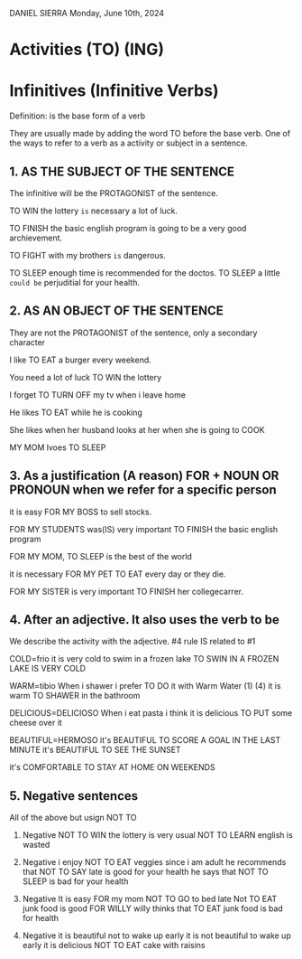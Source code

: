 DANIEL SIERRA
Monday, June 10th, 2024

# Activities (TO) (ING)

# Infinitives (Infinitive Verbs)
Definition: is the base form of a verb

They are usually made by adding the word TO before the base verb.
One of the ways to refer to a verb as a activity or subject in a sentence.

## 1. AS THE SUBJECT OF THE SENTENCE

The infinitive will be the PROTAGONIST of the sentence.

TO WIN the lottery `is` necessary a lot of luck.

TO FINISH the basic english program is going to be a very good archievement.

TO FIGHT with my brothers `is` dangerous.

TO SLEEP enough time is recommended for the doctos.
TO SLEEP a little `could be` perjuditial for your health.

## 2. AS AN OBJECT OF THE SENTENCE

They are not the PROTAGONIST of the sentence, only a secondary character

I like TO EAT a burger every weekend.

You need a lot of luck TO WIN the lottery

I forget TO TURN OFF my tv when i leave home

He likes TO EAT while he is cooking

She likes when her husband looks at her when she is going to COOK

MY MOM lvoes TO SLEEP

## 3. As a justification (A reason) FOR + NOUN OR PRONOUN when we refer for a specific person

it is easy FOR MY BOSS to sell stocks.

FOR MY STUDENTS was(IS) very important TO FINISH the basic english program

FOR MY MOM, TO SLEEP is the best of the world

it is necessary FOR MY PET TO EAT every day or they die.

FOR MY SISTER is very important TO FINISH her collegecarrer.

## 4. After an adjective. It also uses the verb to be
We describe the activity with the adjective.
#4 rule IS related to #1

COLD=frio
it is very cold to swim in a frozen lake
TO SWIN IN A FROZEN LAKE IS VERY COLD

WARM=tibio
When i shawer i prefer TO DO it with Warm Water (1)
(4) it is warm TO SHAWER in the bathroom

DELICIOUS=DELICIOSO
When i eat pasta i think it is delicious TO PUT some cheese over it

BEAUTIFUL=HERMOSO
it's BEAUTIFUL TO SCORE A GOAL IN THE LAST MINUTE
it's BEAUTIFUL TO SEE THE SUNSET

it's COMFORTABLE TO STAY AT HOME ON WEEKENDS

## 5. Negative sentences 
All of the above but usign NOT TO

1) Negative
NOT TO WIN the lottery is very usual
NOT TO LEARN english is wasted

2) Negative
i enjoy NOT TO EAT veggies since i am adult
he recommends that NOT TO SAY late is good for your health
he says that NOT TO SLEEP is bad for your health

3) Negative
It is easy FOR my mom NOT TO GO to bed late
Not TO EAT junk food is good FOR WILLY
willy thinks that TO EAT junk food is bad for health


4) Negative
it is beautiful not to wake up early
it is not beautiful to wake up early
it is delicious NOT TO EAT cake with raisins